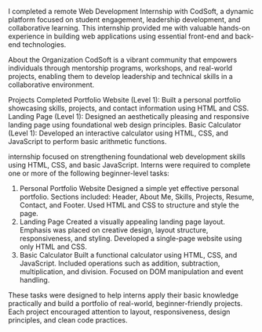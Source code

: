 I completed a remote Web Development Internship with CodSoft, a dynamic platform focused on student engagement, leadership development, and collaborative learning. This internship provided me with valuable hands-on experience in building web applications using essential front-end and back-end technologies.                                                                                                                        

About the Organization
CodSoft is a vibrant community that empowers individuals through mentorship programs, workshops, and real-world projects, enabling them to develop leadership and technical skills in a collaborative environment.                          

Projects Completed
Portfolio Website (Level 1): Built a personal portfolio showcasing skills, projects, and contact information using HTML and CSS.
Landing Page (Level 1): Designed an aesthetically pleasing and responsive landing page using foundational web design principles.
Basic Calculator (Level 1): Developed an interactive calculator using HTML, CSS, and JavaScript to perform basic arithmetic functions.                                                        

internship focused on strengthening foundational web development skills using HTML, CSS, and basic JavaScript. 
Interns were required to complete one or more of the following beginner-level tasks:

1. Personal Portfolio Website
Designed a simple yet effective personal portfolio.
Sections included: Header, About Me, Skills, Projects, Resume, Contact, and Footer.
Used HTML and CSS to structure and style the page.
2. Landing Page
Created a visually appealing landing page layout.
Emphasis was placed on creative design, layout structure, responsiveness, and styling.
Developed a single-page website using only HTML and CSS.
3. Basic Calculator
Built a functional calculator using HTML, CSS, and JavaScript.
Included operations such as addition, subtraction, multiplication, and division.
Focused on DOM manipulation and event handling.

These tasks were designed to help interns apply their basic knowledge practically and build a portfolio of real-world, beginner-friendly projects. 
Each project encouraged attention to layout, responsiveness, design principles, and clean code practices. 
